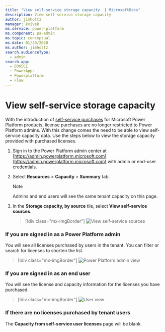 ```yaml
---
title: "View self-service storage capacity  | MicrosoftDocs"
description: View self-service storage capacity
author: jimholtz
manager: kvivek
ms.service: power-platform
ms.component: pa-admin
ms.topic: conceptual
ms.date: 01/29/2020
ms.author: jimholtz
search.audienceType: 
  - admin
search.app:
  - D365CE
  - PowerApps
  - Powerplatform
  - Flow
---
```

# View self-service storage capacity

With the introduction of [self-service purchases](https://docs.microsoft.com/microsoft-365/commerce/subscriptions/self-service-purchase-faq) for Microsoft Power Platform products, license purchases are no longer restricted to Power Platform admins. With this change comes the need to be able to view self-service capacity data. Use the steps below to view the storage capacity provided with purchased licenses. 

1. Sign in to the Power Platform admin center at [https://admin.powerplatform.microsoft.com](https://admin.powerplatform.microsoft.com) with admin or end-user credentials.

2. Select **Resources** > **Capacity** > **Summary** tab.

   > [!NOTE]
   > Admins and end users will see the same tenant capacity on this page.

3. In the **Storage capacity, by source** tile, select **View self-service sources**.

   > [!div class="mx-imgBorder"] 
   > ![View self-service sources](media/view-individual-sources.png "View self-service sources")

### If you are signed in as a Power Platform admin 
You will see all licenses purchased by users in the tenant. You can filter or search for licenses to shorten the list.

  > [!div class="mx-imgBorder"] 
  > ![Power Platform admin view](media/capacity-from-licenses-admin.png "Power Platform admin view")

### If you are signed in as an end user 
You will see the license and capacity information for the licenses you have purchased.

  > [!div class="mx-imgBorder"] 
  > ![User view](media/capacity-from-licenses-user.png "User view")

### If there are no licenses purchased by tenant users 
The **Capacity from self-service user licenses** page will be blank.
